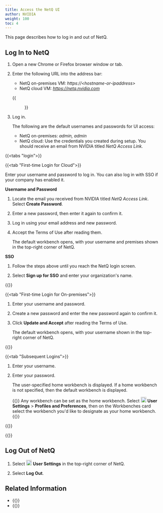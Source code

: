 ```yaml
---
title: Access the NetQ UI
author: NVIDIA
weight: 100
toc: 4
---
```

This page describes how to log in and out of NetQ.

## Log In to NetQ

1. Open a new Chrome or Firefox browser window or tab.
2. Enter the following URL into the address bar:  
    - NetQ on-premises VM: *https://\<hostname-or-ipaddress\>*  
    - NetQ cloud VM: *https://netq.nvidia.com*

    {{<figure src="/images/netq/splash-screen-414.png" alt="NetQ login screen" ewidth="700">}}

3. Log in.

    The following are the default usernames and passwords for UI access:  
    - NetQ on-premises: *admin, admin*
    - NetQ cloud: Use the credentials you created during setup. You should receive an email from NVIDIA titled *NetQ Access Link.*
<!-- vale on -->

{{<tabs "login">}}

{{<tab "First-time Login for Cloud">}}

Enter your username and password to log in. You can also log in with SSO if your company has enabled it.

**Username and Password**

1. Locate the email you received from NVIDIA titled *NetQ Access Link*. Select **Create Password**.

2. Enter a new password, then enter it again to confirm it.

4. Log in using your email address and new password.

5. Accept the Terms of Use after reading them.

    The default workbench opens, with your username and premises shown in the top-right corner of NetQ.

**SSO**

1. Follow the steps above until you reach the NetQ login screen.

2. Select **Sign up for SSO** and enter your organization's name. 

{{</tab>}}

{{<tab "First-time Login for On-premises">}}

1. Enter your username and password.

3. Create a new password and enter the new password again to confirm it.

5. Click **Update and Accept** after reading the Terms of Use.

    The default workbench opens, with your username shown in the top-right corner of NetQ.

{{</tab>}}

{{<tab "Subsequent Logins">}}

1. Enter your username.

2. Enter your password.

    The user-specified home workbench is displayed. If a home workbench is not specified, then the default workbench is displayed.

    {{<notice tip>}}
Any workbench can be set as the home workbench. Select <img src="https://icons.cumulusnetworks.com/17-Users/19-Natural-Close%20Up-Single%20User-Man/single-man-circle.svg" alt="" height="18" width="18"/> <strong>User Settings</strong> > <strong>Profiles and Preferences</strong>, then on the Workbenches card select the workbench you'd like to designate as your home workbench.
    {{</notice>}}

{{</tab>}}

{{</tabs>}}

## Log Out of NetQ

1. Select  <img src="https://icons.cumulusnetworks.com/17-Users/19-Natural-Close%20Up-Single%20User-Man/single-man-circle.svg" alt="profile" height="18" width="18"/> **User Settings** in the top-right corner of NetQ.

2. Select **Log Out**.  

## Related Information
- {{<link title="Set User Preferences" text="Set User Preferences">}}
- {{<link title="Add and Manage Accounts" text="Add and Manage Accounts">}}
